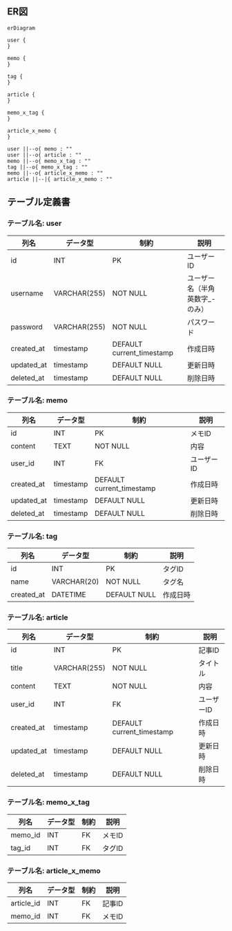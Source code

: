 ## ER図
```Mermaid
erDiagram

user {
}

memo {
}

tag {
}

article {
}

memo_x_tag {
}

article_x_memo {
}

user ||--o{ memo : ""
user ||--o{ article : ""
memo ||--o{ memo_x_tag : ""
tag ||--o{ memo_x_tag : ""
memo ||--o{ article_x_memo : ""
article ||--|{ article_x_memo : ""
```

## テーブル定義書

### テーブル名: user

| 列名       | データ型     | 制約           | 説明         |
|------------|--------------|----------------|--------------|
| id         | INT          | PK             | ユーザーID   |
| username   | VARCHAR(255) | NOT NULL       | ユーザー名（半角英数字_-のみ）   |
| password   | VARCHAR(255) | NOT NULL       | パスワード   |
| created_at | timestamp    | DEFAULT current_timestamp   | 作成日時     |
| updated_at | timestamp    | DEFAULT NULL   | 更新日時     |
| deleted_at | timestamp    | DEFAULT NULL   | 削除日時     |

### テーブル名: memo

| 列名       | データ型     | 制約           | 説明         |
|------------|--------------|----------------|--------------|
| id         | INT          | PK             | メモID       |
| content    | TEXT         | NOT NULL       | 内容         |
| user_id    | INT          | FK             | ユーザーID   |
| created_at | timestamp    | DEFAULT current_timestamp   | 作成日時     |
| updated_at | timestamp    | DEFAULT NULL   | 更新日時     |
| deleted_at | timestamp    | DEFAULT NULL   | 削除日時     |

### テーブル名: tag

| 列名       | データ型     | 制約           | 説明         |
|------------|--------------|----------------|--------------|
| id         | INT          | PK             | タグID       |
| name       | VARCHAR(20)  | NOT NULL       | タグ名       |
| created_at | DATETIME     | DEFAULT NULL   | 作成日時     |

### テーブル名: article

| 列名       | データ型     | 制約           | 説明         |
|------------|--------------|----------------|--------------|
| id         | INT          | PK             | 記事ID       |
| title      | VARCHAR(255) | NOT NULL       | タイトル     |
| content    | TEXT         | NOT NULL       | 内容         |
| user_id    | INT          | FK             | ユーザーID   |
| created_at | timestamp    | DEFAULT current_timestamp   | 作成日時     |
| updated_at | timestamp    | DEFAULT NULL   | 更新日時     |
| deleted_at | timestamp    | DEFAULT NULL   | 削除日時     |

### テーブル名: memo_x_tag

| 列名       | データ型     | 制約           | 説明         |
|------------|--------------|----------------|--------------|
| memo_id    | INT          | FK             | メモID       |
| tag_id     | INT          | FK             | タグID       |

### テーブル名: article_x_memo

| 列名       | データ型     | 制約           | 説明         |
|------------|--------------|----------------|--------------|
| article_id | INT          | FK             | 記事ID       |
| memo_id    | INT          | FK             | メモID       |

